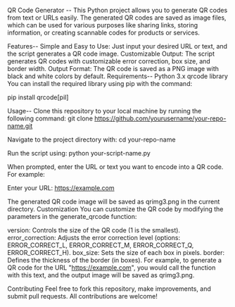 QR Code Generator --
This Python project allows you to generate QR codes from text or URLs easily. The generated QR codes are saved as image files, which can be used for various purposes like sharing links, storing information, or creating scannable codes for products or services.

Features--
Simple and Easy to Use: Just input your desired URL or text, and the script generates a QR code image.
Customizable Output: The script generates QR codes with customizable error correction, box size, and border width.
Output Format: The QR code is saved as a PNG image with black and white colors by default.
Requirements--
Python 3.x
qrcode library
You can install the required library using pip with the command:

pip install qrcode[pil]

Usage--
Clone this repository to your local machine by running the following command:
git clone https://github.com/yourusername/your-repo-name.git

Navigate to the project directory with:
cd your-repo-name

Run the script using:
python your-script-name.py

When prompted, enter the URL or text you want to encode into a QR code.
For example:

Enter your URL: https://example.com

The generated QR code image will be saved as qrimg3.png in the current directory.
Customization
You can customize the QR code by modifying the parameters in the generate_qrcode function:

version: Controls the size of the QR code (1 is the smallest).
error_correction: Adjusts the error correction level (options: ERROR_CORRECT_L, ERROR_CORRECT_M, ERROR_CORRECT_Q, ERROR_CORRECT_H).
box_size: Sets the size of each box in pixels.
border: Defines the thickness of the border (in boxes).
For example, to generate a QR code for the URL "https://example.com", you would call the function with this text, and the output image will be saved as qrimg3.png.

Contributing
Feel free to fork this repository, make improvements, and submit pull requests. All contributions are welcome!
